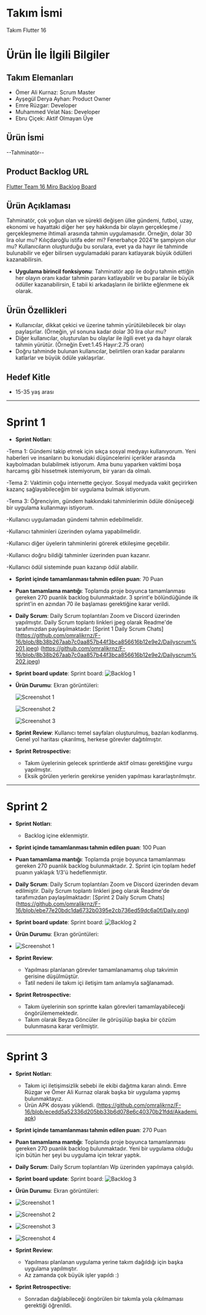 
# **Takım İsmi**

Takım Flutter 16

# Ürün İle İlgili Bilgiler

## Takım Elemanları
- Ömer Ali Kurnaz: Scrum Master
- Ayşegül Derya Ayhan: Product Owner 
- Emre Rüzgar: Developer
- Muhammed Velat Nas: Developer
- Ebru Çiçek: Aktif Olmayan Üye

## Ürün İsmi

--Tahminatör--

## Product Backlog URL

[Flutter Team 16 Miro Backlog Board](https://miro.com/app/board/uXjVM9yYxIw=/)

## Ürün Açıklaması

Tahminatör, çok yoğun olan ve sürekli değişen ülke gündemi, futbol, uzay, ekonomi ve hayattaki diğer her şey hakkında bir olayın gerçekleşme / gerçekleşmeme ihtimali arasında tahmin uygulamasıdır. Örneğin, dolar 30 lira olur mu? Kılıçdaroğlu istifa eder mi? Fenerbahçe 2024'te şampiyon olur mu? Kullanıcıların oluşturduğu bu sorulara, evet ya da hayır ile tahminde bulunabilir ve eğer bilirsen uygulamadaki paranı katlayarak büyük ödülleri kazanabilirsin.



- **Uygulama birincil fonksiyonu**: Tahminatör app ile doğru tahmin ettiğin her olayın oranı kadar tahmin paranı katlayabilir ve bu paralar ile büyük ödüller kazanabilirsin, E tabii ki arkadaşların ile birlikte eğlenmene ek olarak. 


## Ürün Özellikleri

- Kullanıcılar, dikkat çekici ve üzerine tahmin yürütülebilecek bir olayı paylaşırlar. (Örneğin, yıl sonuna kadar dolar 30 lira olur mu?
- Diğer kullanıcılar, oluşturulan bu olaylar ile ilgili evet ya da hayır olarak tahmin yürütür. (Örneğin Evet:1.45 Hayır:2.75 oran)
- Doğru tahminde bulunan kullanıcılar, belirtilen oran kadar paralarını katlarlar ve büyük ödüle yaklaşırlar.

## Hedef Kitle

- 15-35 yaş arası

---

# Sprint 1

- **Sprint Notları**:

-Tema 1:
Gündemi takip etmek için sıkça sosyal medyayı kullanıyorum. Yeni haberleri ve insanların bu konudaki düşüncelerini içerikler arasında kaybolmadan bulabilmek istiyorum. Ama bunu yaparken vaktimi boşa harcamış gibi hissetmek istemiyorum, bir yararı da olmalı. 

-Tema 2: 
Vaktimin çoğu internette geçiyor. Sosyal medyada vakit geçirirken kazanç sağlayabileceğim bir uygulama bulmak istiyorum. 

-Tema 3: 
Öğrenciyim, gündem hakkındaki tahminlerimin ödüle dönüşeceği bir uygulama kullanmayı istiyorum.

-Kullanıcı uygulamadan gündemi tahmin edebilmelidir. 

-Kullanıcı tahminleri üzerinden oylama yapabilmelidir.

-Kullanıcı diğer üyelerin tahminlerini görerek etkileşime geçebilir.

-Kullanıcı doğru bildiği tahminler üzerinden puan kazanır. 

-Kullanıcı ödül sisteminde puan kazanıp ödül alabilir.


- **Sprint içinde tamamlanması tahmin edilen puan**: 70 Puan


- **Puan tamamlama mantığı**: Toplamda proje boyunca tamamlanması gereken 270 puanlık backlog bulunmaktadır. 3 sprint'e bölündüğünde ilk sprint'in en azından 70 ile başlaması gerektiğine karar verildi.


- **Daily Scrum**: Daily Scrum toplantıları Zoom ve Discord üzerinden yapılmıştır. Daily Scrum toplantı linkleri jpeg olarak Readme'de tarafımızdan paylaşılmaktadır: [Sprint 1 Daily Scrum Chats]
(https://github.com/omralikrnz/F-16/blob/8b38b267aab7c0aa857b44f3bca856616b12e9e2/Dailyscrum%201.jpeg)
(https://github.com/omralikrnz/F-16/blob/8b38b267aab7c0aa857b44f3bca856616b12e9e2/Dailyscrum%202.jpeg)

- **Sprint board update**: Sprint board: 
  ![Backlog 1](https://github.com/omralikrnz/F-16/blob/8b38b267aab7c0aa857b44f3bca856616b12e9e2/backlog1.png)


- **Ürün Durumu**: Ekran görüntüleri:

  
  ![Screenshot 1](https://github.com/omralikrnz/F-16/blob/8b38b267aab7c0aa857b44f3bca856616b12e9e2/Product1.jpeg)

  
  ![Screenshot 2](https://github.com/omralikrnz/F-16/blob/8b38b267aab7c0aa857b44f3bca856616b12e9e2/Product2.jpeg)

  
  ![Screenshot 3](https://github.com/omralikrnz/F-16/blob/8b38b267aab7c0aa857b44f3bca856616b12e9e2/Product3.jpeg)

  
- **Sprint Review**: 
Kullanıcı temel sayfaları oluşturulmuş, bazıları kodlanmış. Genel yol haritası çıkarılmış, herkese görevler dağıtılmıştır.

- **Sprint Retrospective:**
  - Takım üyelerinin gelecek sprintlerde aktif olması gerektiğine vurgu yapılmıştır.
  - Eksik görülen yerlerin gerekirse yeniden yapılması kararlaştırılmıştır.
 

---

# Sprint 2

- **Sprint Notları**:
  - Backlog içine eklenmiştir.

- **Sprint içinde tamamlanması tahmin edilen puan**: 100 Puan


- **Puan tamamlama mantığı**: Toplamda proje boyunca tamamlanması gereken 270 puanlık backlog bulunmaktadır. 2. Sprint için toplam hedef puanın yaklaşık 1/3'ü hedeflenmiştir.


- **Daily Scrum**: Daily Scrum toplantıları Zoom ve Discord üzerinden devam edilmiştir. Daily Scrum toplantı linkleri jpeg olarak Readme'de tarafımızdan paylaşılmaktadır: [Sprint 2 Daily Scrum Chats]
(https://github.com/omralikrnz/F-16/blob/ebe77e20bdc1da6732b0395e2cb736ed59dc6a0f/Daily.png)


- **Sprint board update**: Sprint board: 
  ![Backlog 2](https://github.com/omralikrnz/F-16/blob/ebe77e20bdc1da6732b0395e2cb736ed59dc6a0f/Sprint2.png)


- **Ürün Durumu**: Ekran görüntüleri:

- ![Screenshot 1](https://github.com/omralikrnz/F-16/blob/94117834ccc2c1387f39c209357bca14beb4bee1/Product3.jpg)

  
- **Sprint Review**: 
  - Yapılması planlanan görevler tamamlanamamış olup takvimin gerisine düşülmüştür.
  - Tatil nedeni ile takım içi iletişim tam anlamıyla sağlanamadı.
  
- **Sprint Retrospective:**
  - Takım üyelerinin son sprintte kalan görevleri tamamlayabileceği öngörülememektedir.
  - Takım olarak Beyza Göncüler ile görüşülüp başka bir çözüm bulunmasına karar verilmiştir.
 
---

# Sprint 3

- **Sprint Notları**:
  - Takım içi iletişimsizlik sebebi ile ekibi dağıtma kararı alındı. Emre Rüzgar ve Ömer Ali Kurnaz olarak başka bir uygulama yapmış bulunmaktayız.
  - Ürün APK dosyası yüklendi. (https://github.com/omralikrnz/F-16/blob/ecedd5a52336d205bb33b6d078e6c40370b21fdd/Akademi.apk)

- **Sprint içinde tamamlanması tahmin edilen puan**: 270 Puan


- **Puan tamamlama mantığı**: Toplamda proje boyunca tamamlanması gereken 270 puanlık backlog bulunmaktadır. Yeni bir uygulama olduğu için bütün her şeyi bu uygulama için tekrar yaptık.


- **Daily Scrum**: Daily Scrum toplantıları Wp üzerinden yapılmaya çalışıldı.



- **Sprint board update**: Sprint board: 
  ![Backlog 3](https://github.com/omralikrnz/F-16/blob/a81614aaa9365357a299d078acffdd30d97653fe/Sprint%203.png)


- **Ürün Durumu**: Ekran görüntüleri:

- ![Screenshot 1](https://github.com/omralikrnz/F-16/blob/a81614aaa9365357a299d078acffdd30d97653fe/Akademi%201.jpeg)
- ![Screenshot 2](https://github.com/omralikrnz/F-16/blob/a81614aaa9365357a299d078acffdd30d97653fe/Akademi%202.jpeg)
- ![Screenshot 3](https://github.com/omralikrnz/F-16/blob/a81614aaa9365357a299d078acffdd30d97653fe/Akademi%203.jpeg)
- ![Screenshot 4](https://github.com/omralikrnz/F-16/blob/a81614aaa9365357a299d078acffdd30d97653fe/Akademi%204.jpeg)

  
- **Sprint Review**: 
  - Yapılması planlanan uygulama yerine takım dağıldığı için başka uygulama yapılmıştır.
  - Az zamanda çok büyük işler yapıldı :)
  
- **Sprint Retrospective:**
  - Sonradan dağılabileceği öngörülen bir takımla yola çıkılmaması gerektiği öğrenildi.
